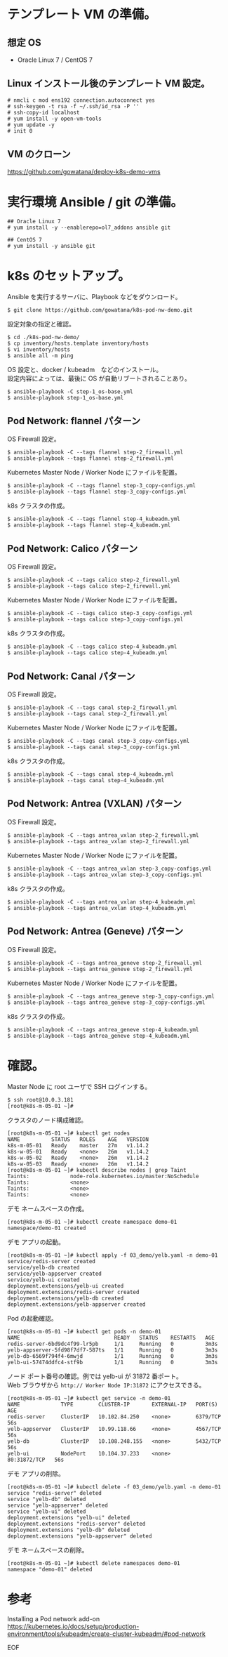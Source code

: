 # テンプレート VM の準備。

## 想定 OS

* Oracle Linux 7 / CentOS 7

## Linux インストール後のテンプレート VM 設定。

```
# nmcli c mod ens192 connection.autoconnect yes
# ssh-keygen -t rsa -f ~/.ssh/id_rsa -P ''
# ssh-copy-id localhost
# yum install -y open-vm-tools
# yum update -y
# init 0
```

## VM のクローン

https://github.com/gowatana/deploy-k8s-demo-vms

# 実行環境 Ansible / git の準備。

```
## Oracle Linux 7
# yum install -y --enablerepo=ol7_addons ansible git

## CentOS 7
# yum install -y ansible git
```

# k8s のセットアップ。

Ansible を実行するサーバに、Playbook などをダウンロード。

```
$ git clone https://github.com/gowatana/k8s-pod-nw-demo.git
```

設定対象の指定と確認。

```
$ cd ./k8s-pod-nw-demo/
$ cp inventory/hosts.template inventory/hosts
$ vi inventory/hosts
$ ansible all -m ping
```

OS 設定と、docker / kubeadm　などのインストール。  
設定内容によっては、最後に OS が自動リブートされることあり。

```
$ ansible-playbook -C step-1_os-base.yml
$ ansible-playbook step-1_os-base.yml
```

## Pod Network: flannel パターン

OS Firewall 設定。

```
$ ansible-playbook -C --tags flannel step-2_firewall.yml
$ ansible-playbook --tags flannel step-2_firewall.yml
```

Kubernetes Master Node / Worker Node にファイルを配置。  

```
$ ansible-playbook -C --tags flannel step-3_copy-configs.yml
$ ansible-playbook --tags flannel step-3_copy-configs.yml
```

k8s クラスタの作成。

```
$ ansible-playbook -C --tags flannel step-4_kubeadm.yml
$ ansible-playbook --tags flannel step-4_kubeadm.yml
```

## Pod Network: Calico パターン

OS Firewall 設定。

```
$ ansible-playbook -C --tags calico step-2_firewall.yml
$ ansible-playbook --tags calico step-2_firewall.yml
```

Kubernetes Master Node / Worker Node にファイルを配置。  

```
$ ansible-playbook -C --tags calico step-3_copy-configs.yml
$ ansible-playbook --tags calico step-3_copy-configs.yml
```

k8s クラスタの作成。

```
$ ansible-playbook -C --tags calico step-4_kubeadm.yml
$ ansible-playbook --tags calico step-4_kubeadm.yml
```

## Pod Network: Canal パターン

OS Firewall 設定。

```
$ ansible-playbook -C --tags canal step-2_firewall.yml
$ ansible-playbook --tags canal step-2_firewall.yml
```


Kubernetes Master Node / Worker Node にファイルを配置。  

```
$ ansible-playbook -C --tags canal step-3_copy-configs.yml
$ ansible-playbook --tags canal step-3_copy-configs.yml
```

k8s クラスタの作成。

```
$ ansible-playbook -C --tags canal step-4_kubeadm.yml
$ ansible-playbook --tags canal step-4_kubeadm.yml
```

## Pod Network: Antrea (VXLAN) パターン

OS Firewall 設定。

```
$ ansible-playbook -C --tags antrea_vxlan step-2_firewall.yml
$ ansible-playbook --tags antrea_vxlan step-2_firewall.yml
```

Kubernetes Master Node / Worker Node にファイルを配置。  

```
$ ansible-playbook -C --tags antrea_vxlan step-3_copy-configs.yml
$ ansible-playbook --tags antrea_vxlan step-3_copy-configs.yml
```

k8s クラスタの作成。

```
$ ansible-playbook -C --tags antrea_vxlan step-4_kubeadm.yml
$ ansible-playbook --tags antrea_vxlan step-4_kubeadm.yml
```

## Pod Network: Antrea (Geneve) パターン

OS Firewall 設定。

```
$ ansible-playbook -C --tags antrea_geneve step-2_firewall.yml
$ ansible-playbook --tags antrea_geneve step-2_firewall.yml
```

Kubernetes Master Node / Worker Node にファイルを配置。  

```
$ ansible-playbook -C --tags antrea_geneve step-3_copy-configs.yml
$ ansible-playbook --tags antrea_geneve step-3_copy-configs.yml
```

k8s クラスタの作成。

```
$ ansible-playbook -C --tags antrea_geneve step-4_kubeadm.yml
$ ansible-playbook --tags antrea_geneve step-4_kubeadm.yml
```

# 確認。

Master Node に root ユーザで SSH ログインする。

```
$ ssh root@10.0.3.181
[root@k8s-m-05-01 ~]#
```

クラスタのノード構成確認。

```
[root@k8s-m-05-01 ~]# kubectl get nodes
NAME          STATUS   ROLES    AGE   VERSION
k8s-m-05-01   Ready    master   27m   v1.14.2
k8s-w-05-01   Ready    <none>   26m   v1.14.2
k8s-w-05-02   Ready    <none>   26m   v1.14.2
k8s-w-05-03   Ready    <none>   26m   v1.14.2
[root@k8s-m-05-01 ~]# kubectl describe nodes | grep Taint
Taints:             node-role.kubernetes.io/master:NoSchedule
Taints:             <none>
Taints:             <none>
Taints:             <none>
```

デモ ネームスペースの作成。

```
[root@k8s-m-05-01 ~]# kubectl create namespace demo-01
namespace/demo-01 created
```

デモ アプリの起動。

```
[root@k8s-m-05-01 ~]# kubectl apply -f 03_demo/yelb.yaml -n demo-01
service/redis-server created
service/yelb-db created
service/yelb-appserver created
service/yelb-ui created
deployment.extensions/yelb-ui created
deployment.extensions/redis-server created
deployment.extensions/yelb-db created
deployment.extensions/yelb-appserver created
```

Pod の起動確認。

```
[root@k8s-m-05-01 ~]# kubectl get pods -n demo-01
NAME                              READY   STATUS    RESTARTS   AGE
redis-server-6bd9dc4f99-lr5pb     1/1     Running   0          3m3s
yelb-appserver-5fd98f7df7-587ts   1/1     Running   0          3m3s
yelb-db-6569f794f4-6mwjd          1/1     Running   0          3m3s
yelb-ui-57474ddfc4-stf9b          1/1     Running   0          3m3s
```

ノード ポート番号の確認。例では yelb-ui が 31872 番ポート。  
Web ブラウザから ``` http:// Worker Node IP:31872 ``` にアクセスできる。

```
[root@k8s-m-05-01 ~]# kubectl get service -n demo-01
NAME             TYPE        CLUSTER-IP       EXTERNAL-IP   PORT(S)        AGE
redis-server     ClusterIP   10.102.84.250    <none>        6379/TCP       56s
yelb-appserver   ClusterIP   10.99.118.66     <none>        4567/TCP       56s
yelb-db          ClusterIP   10.108.248.155   <none>        5432/TCP       56s
yelb-ui          NodePort    10.104.37.233    <none>        80:31872/TCP   56s
```

デモ アプリの削除。

```
[root@k8s-m-05-01 ~]# kubectl delete -f 03_demo/yelb.yaml -n demo-01
service "redis-server" deleted
service "yelb-db" deleted
service "yelb-appserver" deleted
service "yelb-ui" deleted
deployment.extensions "yelb-ui" deleted
deployment.extensions "redis-server" deleted
deployment.extensions "yelb-db" deleted
deployment.extensions "yelb-appserver" deleted
```

デモ ネームスペースの削除。

```
[root@k8s-m-05-01 ~]# kubectl delete namespaces demo-01
namespace "demo-01" deleted
```

# 参考

Installing a Pod network add-on  
https://kubernetes.io/docs/setup/production-environment/tools/kubeadm/create-cluster-kubeadm/#pod-network

EOF
